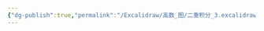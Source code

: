 ```yaml
---
{"dg-publish":true,"permalink":"/Excalidraw/高数_图/二重积分_3.excalidraw/","tags":["excalidraw"]}
---
```

<style> .container {font-family: sans-serif; text-align: center;} .button-wrapper button {z-index: 1;height: 40px; width: 100px; margin: 10px;padding: 5px;} .excalidraw .App-menu_top .buttonList { display: flex;} .excalidraw-wrapper { height: 800px; margin: 50px; position: relative;} :root[dir="ltr"] .excalidraw .layer-ui__wrapper .zen-mode-transition.App-menu_bottom--transition-left {transform: none;} </style><script src="https://cdn.jsdelivr.net/npm/react@17/umd/react.production.min.js"></script><script src="https://cdn.jsdelivr.net/npm/react-dom@17/umd/react-dom.production.min.js"></script><script type="text/javascript" src="https://cdn.jsdelivr.net/npm/@excalidraw/excalidraw@0/dist/excalidraw.production.min.js"></script><div id="二重积分_3excalidraw.md"></div><script>(function(){const InitialData={"type":"excalidraw","version":2,"source":"https://github.com/zsviczian/obsidian-excalidraw-plugin/releases/tag/2.6.7","elements":[{"id":"K4dy46cA13jBZ4vA_UmpH","type":"line","x":-338,"y":22.46251678466797,"width":172,"height":0,"angle":0,"strokeColor":"#1e1e1e","backgroundColor":"transparent","fillStyle":"solid","strokeWidth":1,"strokeStyle":"dashed","roughness":1,"opacity":100,"groupIds":[],"frameId":null,"index":"a0","roundness":{"type":2},"seed":1566525300,"version":134,"versionNonce":341609332,"isDeleted":false,"boundElements":[],"updated":1739876612119,"link":null,"locked":false,"points":[[0,0],[172,0]],"lastCommittedPoint":null,"startBinding":null,"endBinding":null,"startArrowhead":null,"endArrowhead":null},{"id":"SdvcRWALLlpHkmiCriVle","type":"line","x":-341.20001220703125,"y":24.86248016357422,"width":67.50792605102265,"height":116.9271578339739,"angle":0,"strokeColor":"#1e1e1e","backgroundColor":"transparent","fillStyle":"solid","strokeWidth":1,"strokeStyle":"dashed","roughness":1,"opacity":100,"groupIds":[],"frameId":null,"index":"a1","roundness":{"type":2},"seed":407796812,"version":31,"versionNonce":1125160180,"isDeleted":false,"boundElements":[],"updated":1739876618001,"link":null,"locked":false,"points":[[0,0],[-67.50792605102265,116.9271578339739]],"lastCommittedPoint":null,"startBinding":null,"endBinding":null,"startArrowhead":null,"endArrowhead":null},{"id":"lM2nVM9vSUM_KqHgr3Nsp","type":"line","x":-339.5999755859375,"y":23.26250457763672,"width":0,"height":173.60000610351562,"angle":0,"strokeColor":"#1e1e1e","backgroundColor":"transparent","fillStyle":"solid","strokeWidth":1,"strokeStyle":"dashed","roughness":1,"opacity":100,"groupIds":[],"frameId":null,"index":"a2","roundness":{"type":2},"seed":1684798156,"version":45,"versionNonce":1088092404,"isDeleted":false,"boundElements":[],"updated":1739876623800,"link":null,"locked":false,"points":[[0,0],[0,-173.60000610351562]],"lastCommittedPoint":null,"startBinding":null,"endBinding":null,"startArrowhead":null,"endArrowhead":null},{"id":"yXLL2km9Sg8Rp_AxNFeP4","type":"line","x":-337.20001220703125,"y":-127.93750762939453,"width":102.4000244140625,"height":0,"angle":0,"strokeColor":"#1e1e1e","backgroundColor":"transparent","fillStyle":"solid","strokeWidth":1,"strokeStyle":"dashed","roughness":1,"opacity":100,"groupIds":[],"frameId":null,"index":"a3","roundness":{"type":2},"seed":365844172,"version":58,"versionNonce":1024947020,"isDeleted":false,"boundElements":[],"updated":1739876632752,"link":null,"locked":false,"points":[[0,0],[102.4000244140625,0]],"lastCommittedPoint":null,"startBinding":null,"endBinding":null,"startArrowhead":null,"endArrowhead":null},{"id":"B9N-jjN8XcfmZieHKYWbN","type":"line","x":-339.5999755859375,"y":-128.7375259399414,"width":42.81616169589586,"height":74.15976744237616,"angle":0,"strokeColor":"#1e1e1e","backgroundColor":"transparent","fillStyle":"solid","strokeWidth":1,"strokeStyle":"dashed","roughness":1,"opacity":100,"groupIds":[],"frameId":null,"index":"a5","roundness":{"type":2},"seed":871409780,"version":50,"versionNonce":1826412276,"isDeleted":false,"boundElements":[],"updated":1739876643800,"link":null,"locked":false,"points":[[0,0],[-42.81616169589586,74.15976744237616]],"lastCommittedPoint":null,"startBinding":null,"endBinding":null,"startArrowhead":null,"endArrowhead":null},{"id":"94hph1yo3riQQiUtha4S9","type":"line","x":-233.20001220703125,"y":-124.7375259399414,"width":150.39999389648438,"height":72,"angle":0,"strokeColor":"#1e1e1e","backgroundColor":"transparent","fillStyle":"solid","strokeWidth":1,"strokeStyle":"dashed","roughness":1,"opacity":100,"groupIds":[],"frameId":null,"index":"a7","roundness":{"type":2},"seed":994257484,"version":285,"versionNonce":870238540,"isDeleted":false,"boundElements":[],"updated":1739876682277,"link":null,"locked":false,"points":[[0,0],[-15.199951171875,31.199981689453125],[-53.60003662109375,60.79998779296875],[-102.39996337890625,70.4000244140625],[-150.39999389648438,72]],"lastCommittedPoint":null,"startBinding":null,"endBinding":null,"startArrowhead":null,"endArrowhead":null},{"id":"8JcAkYhQt9Do3OjAJhUBu","type":"line","x":-231.0099608287215,"y":32.05516692250967,"width":150.39999389648438,"height":72,"angle":0,"strokeColor":"#1e1e1e","backgroundColor":"transparent","fillStyle":"solid","strokeWidth":1,"strokeStyle":"dashed","roughness":1,"opacity":100,"groupIds":[],"frameId":null,"index":"a8","roundness":{"type":2},"seed":1726168268,"version":335,"versionNonce":1698139636,"isDeleted":false,"boundElements":[],"updated":1739876689692,"link":null,"locked":false,"points":[[0,0],[-15.199951171875,31.199981689453125],[-53.60003662109375,60.79998779296875],[-102.39996337890625,70.4000244140625],[-150.39999389648438,72]],"lastCommittedPoint":null,"startBinding":null,"endBinding":null,"startArrowhead":null,"endArrowhead":null},{"id":"yjrB7tRWXeRA4CtE6vQu_","type":"line","x":-234,"y":-123.13751983642578,"width":0,"height":151.20001220703125,"angle":0,"strokeColor":"#1e1e1e","backgroundColor":"transparent","fillStyle":"solid","strokeWidth":1,"strokeStyle":"dashed","roughness":1,"opacity":100,"groupIds":[],"frameId":null,"index":"a9","roundness":{"type":2},"seed":1643880692,"version":23,"versionNonce":66281420,"isDeleted":false,"boundElements":[],"updated":1739876694043,"link":null,"locked":false,"points":[[0,0],[0,151.20001220703125]],"lastCommittedPoint":null,"startBinding":null,"endBinding":null,"startArrowhead":null,"endArrowhead":null},{"id":"9d6ArwtDD1BTr0rwLS9MP","type":"line","x":-385.1999816894531,"y":-51.93750762939453,"width":0,"height":156,"angle":0,"strokeColor":"#1e1e1e","backgroundColor":"transparent","fillStyle":"solid","strokeWidth":1,"strokeStyle":"dashed","roughness":1,"opacity":100,"groupIds":[],"frameId":null,"index":"aA","roundness":{"type":2},"seed":95278196,"version":45,"versionNonce":938916812,"isDeleted":false,"boundElements":[],"updated":1739876702258,"link":null,"locked":false,"points":[[0,0],[0,156]],"lastCommittedPoint":null,"startBinding":null,"endBinding":null,"startArrowhead":null,"endArrowhead":null},{"id":"M3FF5XSVUVd_dtlvdivM_","type":"line","x":-385.1999816894531,"y":99.26250457763672,"width":43.199981689453125,"height":138.4000244140625,"angle":0,"strokeColor":"#1e1e1e","backgroundColor":"transparent","fillStyle":"solid","strokeWidth":1,"strokeStyle":"dashed","roughness":1,"opacity":100,"groupIds":[],"frameId":null,"index":"aB","roundness":{"type":2},"seed":1198635124,"version":155,"versionNonce":1307750516,"isDeleted":false,"boundElements":[],"updated":1739876769669,"link":null,"locked":false,"points":[[0,0],[6.399993896484375,-53.60003662109375],[15.999969482421875,-93.60000610351562],[30.399993896484375,-120.00003051757812],[43.199981689453125,-138.4000244140625]],"lastCommittedPoint":null,"startBinding":null,"endBinding":null,"startArrowhead":null,"endArrowhead":null},{"id":"HLkdmo3L25WF_HJ1Uxoca","type":"line","x":-338.79998779296875,"y":-35.93750762939453,"width":183.20001220703125,"height":0,"angle":0,"strokeColor":"#1e1e1e","backgroundColor":"transparent","fillStyle":"solid","strokeWidth":1,"strokeStyle":"dashed","roughness":1,"opacity":100,"groupIds":[],"frameId":null,"index":"aC","roundness":{"type":2},"seed":53486452,"version":47,"versionNonce":1926275916,"isDeleted":false,"boundElements":[],"updated":1739876776712,"link":null,"locked":false,"points":[[0,0],[183.20001220703125,0]],"lastCommittedPoint":null,"startBinding":null,"endBinding":null,"startArrowhead":null,"endArrowhead":null},{"id":"IEY2HcBxNX4noUIl9-4Fj","type":"line","x":-381.1999816894531,"y":104.06249237060547,"width":173.60000610351562,"height":0,"angle":0,"strokeColor":"#1e1e1e","backgroundColor":"transparent","fillStyle":"solid","strokeWidth":1,"strokeStyle":"dashed","roughness":1,"opacity":100,"groupIds":[],"frameId":null,"index":"aD","roundness":{"type":2},"seed":311294196,"version":61,"versionNonce":238045172,"isDeleted":false,"boundElements":[],"updated":1739876787661,"link":null,"locked":false,"points":[[0,0],[173.60000610351562,0]],"lastCommittedPoint":null,"startBinding":null,"endBinding":null,"startArrowhead":null,"endArrowhead":null},{"id":"so8FqdobV0m4F21dOhq5a","type":"line","x":-207.02106522470717,"y":103.97030531316996,"width":43.199981689453125,"height":138.4000244140625,"angle":0,"strokeColor":"#1e1e1e","backgroundColor":"transparent","fillStyle":"solid","strokeWidth":1,"strokeStyle":"dashed","roughness":1,"opacity":100,"groupIds":[],"frameId":null,"index":"aE","roundness":{"type":2},"seed":285769292,"version":179,"versionNonce":1205865844,"isDeleted":false,"boundElements":[],"updated":1739876791759,"link":null,"locked":false,"points":[[0,0],[6.399993896484375,-53.60003662109375],[15.999969482421875,-93.60000610351562],[30.399993896484375,-120.00003051757812],[43.199981689453125,-138.4000244140625]],"lastCommittedPoint":null,"startBinding":null,"endBinding":null,"startArrowhead":null,"endArrowhead":null},{"id":"9OmYFVsv","type":"text","x":-412.39886872965315,"y":133.55868053252846,"width":12,"height":50,"angle":0,"strokeColor":"#1e1e1e","backgroundColor":"transparent","fillStyle":"solid","strokeWidth":1,"strokeStyle":"dashed","roughness":1,"opacity":100,"groupIds":[],"frameId":null,"index":"aF","roundness":null,"seed":1563050100,"version":51,"versionNonce":82561740,"isDeleted":false,"boundElements":[],"updated":1739877461795,"link":null,"locked":false,"text":"x\n","rawText":"x\n","fontSize":20,"fontFamily":5,"textAlign":"left","verticalAlign":"top","containerId":null,"originalText":"x\n","autoResize":true,"lineHeight":1.25},{"id":"Oc6XcHB3","type":"text","x":-157.089302164186,"y":8.983470605383019,"width":11,"height":50,"angle":0,"strokeColor":"#1e1e1e","backgroundColor":"transparent","fillStyle":"solid","strokeWidth":1,"strokeStyle":"dashed","roughness":1,"opacity":100,"groupIds":[],"frameId":null,"index":"aG","roundness":null,"seed":1863309044,"version":83,"versionNonce":889083980,"isDeleted":false,"boundElements":[],"updated":1739877459912,"link":null,"locked":false,"text":"y\n","rawText":"y\n","fontSize":20,"fontFamily":5,"textAlign":"left","verticalAlign":"top","containerId":null,"originalText":"y\n","autoResize":true,"lineHeight":1.25},{"id":"NIrdth49","type":"text","x":-342.7999267578125,"y":-178.3375015258789,"width":12,"height":25,"angle":0,"strokeColor":"#1e1e1e","backgroundColor":"transparent","fillStyle":"solid","strokeWidth":1,"strokeStyle":"dashed","roughness":1,"opacity":100,"groupIds":[],"frameId":null,"index":"aH","roundness":null,"seed":793835468,"version":10,"versionNonce":1614678132,"isDeleted":false,"boundElements":[],"updated":1739876943143,"link":null,"locked":false,"text":"z","rawText":"z","fontSize":20,"fontFamily":5,"textAlign":"left","verticalAlign":"top","containerId":null,"originalText":"z","autoResize":true,"lineHeight":1.25},{"id":"n3JP6vVwHJK0Y206BDzQs","type":"arrow","x":10.79998779296875,"y":76.06249237060547,"width":1.4210854715202004e-14,"height":230.39999389648438,"angle":0,"strokeColor":"#1e1e1e","backgroundColor":"transparent","fillStyle":"solid","strokeWidth":1,"strokeStyle":"solid","roughness":0,"opacity":100,"groupIds":[],"frameId":null,"index":"aL","roundness":{"type":2},"seed":1786448332,"version":33,"versionNonce":969007348,"isDeleted":false,"boundElements":[],"updated":1739877132568,"link":null,"locked":false,"points":[[0,0],[1.4210854715202004e-14,-230.39999389648438]],"lastCommittedPoint":null,"startBinding":null,"endBinding":null,"startArrowhead":null,"endArrowhead":"arrow","elbowed":false},{"id":"79ckVQT109KAtaJvuwqrl","type":"arrow","x":12.4000244140625,"y":76.06249237060547,"width":249.5999755859375,"height":0,"angle":0,"strokeColor":"#1e1e1e","backgroundColor":"transparent","fillStyle":"solid","strokeWidth":1,"strokeStyle":"solid","roughness":0,"opacity":100,"groupIds":[],"frameId":null,"index":"aM","roundness":{"type":2},"seed":1912008396,"version":47,"versionNonce":276530804,"isDeleted":false,"boundElements":[],"updated":1739877137450,"link":null,"locked":false,"points":[[0,0],[249.5999755859375,0]],"lastCommittedPoint":null,"startBinding":null,"endBinding":null,"startArrowhead":null,"endArrowhead":"arrow","elbowed":false},{"id":"Ov6wymIPeaTHTFhcFkiAO","type":"line","x":12.4000244140625,"y":-107.13751983642578,"width":196.800048828125,"height":180,"angle":0,"strokeColor":"#1e1e1e","backgroundColor":"transparent","fillStyle":"solid","strokeWidth":1,"strokeStyle":"solid","roughness":0,"opacity":100,"groupIds":[],"frameId":null,"index":"aN","roundness":{"type":2},"seed":98701644,"version":190,"versionNonce":1522678900,"isDeleted":false,"boundElements":[],"updated":1739877152048,"link":null,"locked":false,"points":[[0,0],[50.39996337890625,6.399993896484375],[103.20001220703125,28],[143.199951171875,56.800018310546875],[172.800048828125,96],[189.5999755859375,140],[196.800048828125,180]],"lastCommittedPoint":null,"startBinding":null,"endBinding":null,"startArrowhead":null,"endArrowhead":null},{"id":"9K95zpOA","type":"text","x":6,"y":-187.93750762939453,"width":11,"height":25,"angle":0,"strokeColor":"#1e1e1e","backgroundColor":"transparent","fillStyle":"solid","strokeWidth":1,"strokeStyle":"solid","roughness":0,"opacity":100,"groupIds":[],"frameId":null,"index":"aO","roundness":null,"seed":1921822580,"version":21,"versionNonce":363231820,"isDeleted":false,"boundElements":[],"updated":1739877218203,"link":null,"locked":false,"text":"y","rawText":"y","fontSize":20,"fontFamily":5,"textAlign":"left","verticalAlign":"top","containerId":null,"originalText":"y","autoResize":true,"lineHeight":1.25},{"id":"USUKniou","type":"text","x":274,"y":64.86248016357422,"width":12,"height":25,"angle":0,"strokeColor":"#1e1e1e","backgroundColor":"transparent","fillStyle":"solid","strokeWidth":1,"strokeStyle":"solid","roughness":0,"opacity":100,"groupIds":[],"frameId":null,"index":"aP","roundness":null,"seed":1252874060,"version":18,"versionNonce":1467936756,"isDeleted":false,"boundElements":[],"updated":1739877223753,"link":null,"locked":false,"text":"x","rawText":"x","fontSize":20,"fontFamily":5,"textAlign":"left","verticalAlign":"top","containerId":null,"originalText":"x","autoResize":true,"lineHeight":1.25}],"appState":{"theme":"dark","viewBackgroundColor":"#ffffff","currentItemStrokeColor":"#1e1e1e","currentItemBackgroundColor":"transparent","currentItemFillStyle":"solid","currentItemStrokeWidth":1,"currentItemStrokeStyle":"solid","currentItemRoughness":0,"currentItemOpacity":100,"currentItemFontFamily":5,"currentItemFontSize":20,"currentItemTextAlign":"left","currentItemStartArrowhead":null,"currentItemEndArrowhead":"arrow","currentItemArrowType":"round","scrollX":430.7789470543963,"scrollY":180.31426492214482,"zoom":{"value":1.754725},"currentItemRoundness":"round","gridSize":20,"gridStep":5,"gridModeEnabled":false,"gridColor":{"Bold":"rgba(217, 217, 217, 0.5)","Regular":"rgba(230, 230, 230, 0.5)"},"currentStrokeOptions":null,"frameRendering":{"enabled":true,"clip":true,"name":true,"outline":true},"objectsSnapModeEnabled":false,"activeTool":{"type":"selection","customType":null,"locked":false,"lastActiveTool":null}},"files":{}};InitialData.scrollToContent=true;App=()=>{const e=React.useRef(null),t=React.useRef(null),[n,i]=React.useState({width:void 0,height:void 0});return React.useEffect(()=>{i({width:t.current.getBoundingClientRect().width,height:t.current.getBoundingClientRect().height});const e=()=>{i({width:t.current.getBoundingClientRect().width,height:t.current.getBoundingClientRect().height})};return window.addEventListener("resize",e),()=>window.removeEventListener("resize",e)},[t]),React.createElement(React.Fragment,null,React.createElement("div",{className:"excalidraw-wrapper",ref:t},React.createElement(ExcalidrawLib.Excalidraw,{ref:e,width:n.width,height:n.height,initialData:InitialData,viewModeEnabled:!0,zenModeEnabled:!0,gridModeEnabled:!1})))},excalidrawWrapper=document.getElementById("二重积分_3excalidraw.md");ReactDOM.render(React.createElement(App),excalidrawWrapper);})();</script>